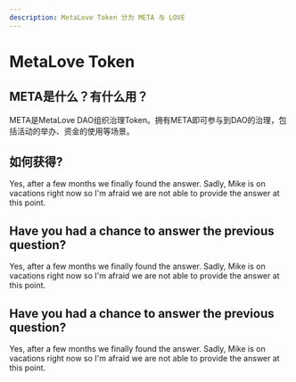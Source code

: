 ```yaml
---
description: MetaLove Token 分为 META 与 LOVE
---
```


# MetaLove Token

## META是什么？有什么用？

META是MetaLove DAO组织治理Token。拥有META即可参与到DAO的治理，包括活动的举办、资金的使用等场景。

## 如何获得?

Yes, after a few months we finally found the answer. Sadly, Mike is on vacations right now so I'm afraid we are not able to provide the answer at this point.



## Have you had a chance to answer the previous question?

Yes, after a few months we finally found the answer. Sadly, Mike is on vacations right now so I'm afraid we are not able to provide the answer at this point.



## Have you had a chance to answer the previous question?

Yes, after a few months we finally found the answer. Sadly, Mike is on vacations right now so I'm afraid we are not able to provide the answer at this point.



